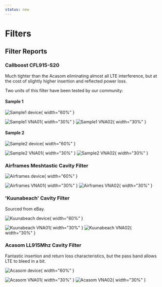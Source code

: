 ```yaml
---
status: new
---
```


# Filters

## Filter Reports

### Callboost CFL915-S20

Much tighter than the Acasom eliminating almost all LTE interference, but at the cost of slightly higher insertion and reflected power loss.

Two units of this filter have been tested by our community:

#### Sample 1

![Sample1 device](/static/guides/filters/Callboost-CFL915-S20-Sample1_device.jpg){ width="60%" }

![Sample1 VNA01](/static/guides/filters/Callboost-CFL915-S20-Sample1_VNA01.jpg){ width="30%" }
![Sample1 VNA02](/static/guides/filters/Callboost-CFL915-S20-Sample1_VNA02.jpg){ width="30%" }

#### Sample 2

![Sample2 device](/static/guides/filters/Callboost-CFL915-S20-Sample2_device.jpg){ width="60%" }

![Sample2 VNA01](/static/guides/filters/Callboost-CFL915-S20-Sample2_VNA01.jpg){ width="30%" }
![Sample2 VNA02](/static/guides/filters/Callboost-CFL915-S20-Sample2_VNA02.jpg){ width="30%" }

### Airframes Meshtastic Cavity Filter

![Airframes device](/static/guides/filters/Airframes-Batch2_device.jpg){ width="60%" }

![Airframes VNA01](/static/guides/filters/Airframes-Batch2_VNA01.jpg){ width="30%" }
![Airframes VNA02](/static/guides/filters/Airframes-Batch2_VNA02.jpg){ width="30%" }

### 'Kuunabeach' Cavity Filter

Sourced from eBay.

![Kuunabeach device](/static/guides/filters/Kuunabeach-eBay_device.jpg){ width="60%" }

![Kuunabeach VNA01](/static/guides/filters/Kuunabeach-eBay_VNA01.jpg){ width="30%" }
![Kuunabeach VNA02](/static/guides/filters/Kuunabeach-eBay_VNA02.jpg){ width="30%" }

### Acasom LL915Mhz Cavity Filter

Fantastic insertion and return loss characteristics, but the pass band allows LTE to bleed in a bit.

![Acasom device](/static/guides/filters/Acasom-LL915Mhz_device.jpg){ width="60%" }

![Acasom VNA01](/static/guides/filters/Acasom-LL915Mhz_VNA01.jpg){ width="30%" }
![Acasom VNA02](/static/guides/filters/Acasom-LL915Mhz_VNA02.jpg){ width="30%" }
